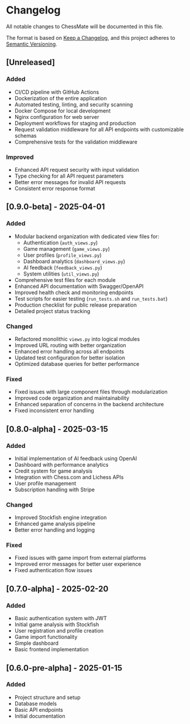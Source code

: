 # Changelog

All notable changes to ChessMate will be documented in this file.

The format is based on [Keep a Changelog](https://keepachangelog.com/en/1.0.0/),
and this project adheres to [Semantic Versioning](https://semver.org/spec/v2.0.0.html).

## [Unreleased]

### Added
- CI/CD pipeline with GitHub Actions
- Dockerization of the entire application
- Automated testing, linting, and security scanning
- Docker Compose for local development
- Nginx configuration for web server
- Deployment workflows for staging and production
- Request validation middleware for all API endpoints with customizable schemas
- Comprehensive tests for the validation middleware

### Improved
- Enhanced API request security with input validation
- Type checking for all API request parameters
- Better error messages for invalid API requests
- Consistent error response format

## [0.9.0-beta] - 2025-04-01

### Added
- Modular backend organization with dedicated view files for:
  - Authentication (`auth_views.py`)
  - Game management (`game_views.py`)
  - User profiles (`profile_views.py`)
  - Dashboard analytics (`dashboard_views.py`)
  - AI feedback (`feedback_views.py`)
  - System utilities (`util_views.py`)
- Comprehensive test files for each module
- Enhanced API documentation with Swagger/OpenAPI
- Improved health check and monitoring endpoints
- Test scripts for easier testing (`run_tests.sh` and `run_tests.bat`)
- Production checklist for public release preparation
- Detailed project status tracking

### Changed
- Refactored monolithic `views.py` into logical modules
- Improved URL routing with better organization
- Enhanced error handling across all endpoints
- Updated test configuration for better isolation
- Optimized database queries for better performance

### Fixed
- Fixed issues with large component files through modularization
- Improved code organization and maintainability
- Enhanced separation of concerns in the backend architecture
- Fixed inconsistent error handling

## [0.8.0-alpha] - 2025-03-15

### Added
- Initial implementation of AI feedback using OpenAI
- Dashboard with performance analytics
- Credit system for game analysis
- Integration with Chess.com and Lichess APIs
- User profile management
- Subscription handling with Stripe

### Changed
- Improved Stockfish engine integration
- Enhanced game analysis pipeline
- Better error handling and logging

### Fixed
- Fixed issues with game import from external platforms
- Improved error messages for better user experience
- Fixed authentication flow issues

## [0.7.0-alpha] - 2025-02-20

### Added
- Basic authentication system with JWT
- Initial game analysis with Stockfish
- User registration and profile creation
- Game import functionality
- Simple dashboard
- Basic frontend implementation

## [0.6.0-pre-alpha] - 2025-01-15

### Added
- Project structure and setup
- Database models
- Basic API endpoints
- Initial documentation 